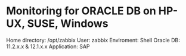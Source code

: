 Monitoring for ORACLE DB on HP-UX, SUSE, Windows
===================

Home directory: /opt/zabbix
User: zabbix
Enviroment: Shell
Oracle DB: 11.2.x.x & 12.1.x.x
Application: SAP
